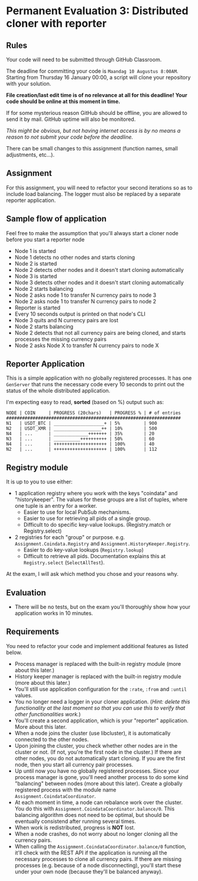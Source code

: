 # Permanent Evaluation 3: Distributed cloner with reporter

## Rules

Your code will need to be submitted through GitHub Classroom.

The deadline for committing your code is `Maandag 10 Augustus 8:00AM`. Starting from Thursday 16 January 00:00, a script will clone your repository with your solution.

__File creation/last edit time is of no relevance at all for this deadline! Your code should be online at this moment in time.__

If for some mysterious reason GitHub should be offline, you are allowed to send it by mail. GitHub uptime will also be monitored.

_This might be obvious, but not having internet access is by no means a reason to not submit your code before the deadline._

There can be small changes to this assignment (function names, small adjustments, etc...).

## Assignment

For this assignment, you will need to refactor your second iterations
so as to include load balancing. The logger must also be replaced by
a separate reporter application.

## Sample flow of application

Feel free to make the assumption that you'll always start a cloner node before you start a reporter node

* Node 1 is started
* Node 1 detects no other nodes and starts cloning
* Node 2 is started
* Node 2 detects other nodes and it doesn't start cloning automatically
* Node 3 is started
* Node 3 detects other nodes and it doesn't start cloning automatically
* Node 2 starts balancing
* Node 2 asks node 1 to transfer N currency pairs to node 3
* Node 2 asks node 1 to transfer N currency pairs to node 2
* Reporter is started
* Every 10 seconds output is printed on that node's CLI
* Node 3 quits and N currency pairs are lost
* Node 2 starts balancing
* Node 2 detects that not all currency pairs are being cloned, and starts processes the missing currency pairs
* Node 2 asks Node X to transfer N currency pairs to node X

## Reporter Application

This is a simple application with no globally registered processes. It has one `GenServer` that runs the necessary code every 10 seconds to print out the status of the whole distributed application.

I'm expecting easy to read,  **sorted** (based on %) output such as:

```text
NODE | COIN     | PROGRESS (20chars)   | PROGRESS % | # of entries
##################################################################
N1   | USDT_BTC | ___________________+ | 5%         | 900
N2   | USDT_XMR | __________________++ | 10%        | 500
N4   | ...      | _____________+++++++ | 35%        | 20
N3   | ...      | __________++++++++++ | 50%        | 60
N4   | ...      | ++++++++++++++++++++ | 100%       | 40
N2   | ...      | ++++++++++++++++++++ | 100%       | 112
```

## Registry module

It is up to you to use either:

* 1 application registry where you work with the keys "coindata" and "historykeeper". The values for these groups are a list of tuples, where one tuple is an entry for a worker.
  * Easier to use for local PubSub mechanisms.
  * Easier to use for retrieving all pids of a single group.
  * Difficult to do specific key-value lookups. (Registry.match or Registry.select)
* 2 registries for each "group" or purpose. e.g. `Assignment.Coindata.Registry` and `Assignment.HistoryKeeper.Registry`.
  * Easier to do key-value lookups (`Registry.lookup`)
  * Difficult to retrieve all pids. Documentation explains this at `Registry.select` (`SelectAllTest`).

At the exam, I will ask which method you chose and your reasons why.

## Evaluation

* There will be no tests, but on the exam you'll thoroughly show how your application works in 10 minutes.

## Requirements

You need to refactor your code and implement additional features as listed below.

* Process manager is replaced with the built-in registry module (more about this later.)
* History keeper manager is replaced with the built-in registry module (more about this later.)
* You'll still use application configuration for the `:rate`, `:from` and `:until` values.
* You no longer need a logger in your cloner application. (_Hint: delete this functionality at the last moment so that you can use this to verify that other functionalities work._)
* You'll create a second application, which is your "reporter" application. More about this later.
* When a node joins the cluster (use libcluster), it is automatically connected to the other nodes.
* Upon joining the cluster, you check whether other nodes are in the cluster or not. (If not, you're the first node in the cluster.) If there are other nodes, you do not automatically start cloning. If you are the first node, then you start all currency pair processes.
* Up until now you have no globally registered processes. Since your process manager is gone, you'll need another process to do some kind "balancing" between nodes (more about this later). Create a globally registered process with the module name `Assignment.CoindataCoordinator`.
* At each moment in time, a node can rebalance work over the cluster. You do this with `Assignment.CoindataCoordinator.balance/0`. This balancing algorithm does not need to be optimal, but should be eventually consistend after running several times.
* When work is redistributed, progress is **NOT** lost.
* When a node crashes, do not worry about no longer cloning all the currency pairs.
* When calling the `Assignment.CoindataCoordinator.balance/0` function, it'll check with the REST API if the application is running all the necessary processes to clone all currency pairs. If there are missing processes (e.g. because of a node disconnecting), you'll start these under your own node (because they'll be balanced anyway).

